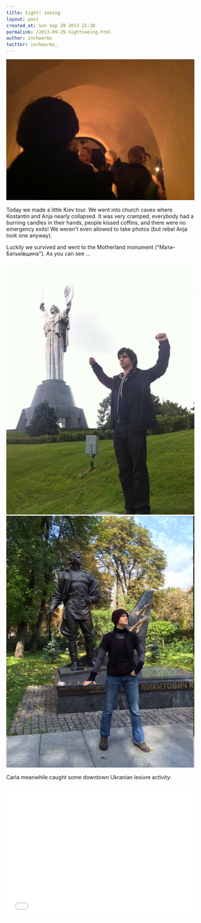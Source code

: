 ```yaml
---
title: Sight! seeing
layout: post
created_at: Sun Sep 29 2013 21:30
permalink: /2013-09-29-Sightseeing.html
author: inchworms
twitter: inchworms_
---
```


<img src="/images/cave_kiev.jpg" alt="cave kiev" style="width: 500px;"/>

Today we made a little Kiev tour. We went into church caves where Kostantin and Anja nearly collapsed. It was very cramped, everybody had a burning candles in their hands, people kissed coffins, and there were no emergency exits! We weren't even allowed to take photos (but rebel Anja took one anyway).

Luckily we survived and went to the Motherland monument ("Мати-Батьківщина"). As you can see ...

<img src="/images/konny_kiev.jpg" alt="konny kiev" style="width: 500px;"/>

<img src="/images/anja_kiev.jpg" alt="anja kiev" style="width: 500px;"/>

Carla meanwhile caught some downtown Ukranian lesiure activity:

<iframe width="500" height="350" src="//www.youtube.com/embed/VMsvAAzd3Mo" frameborder="0" allowfullscreen></iframe>

